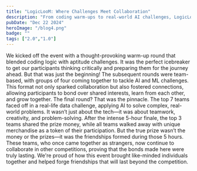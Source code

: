 ```yaml
---
title: "LogicLooM: Where Challenges Meet Collaboration"
description: "From coding warm-ups to real-world AI challenges, LogicLooM fostered teamwork and lasting friendships. The intense finale and shared experiences made it a journey beyond competition."
pubDate: "Dec 22 2024"
heroImage: "/blog4.png"
badge: ""
tags: ["2.0","1.0"]
---
```


We kicked off the event with a thought-provoking warm-up round that blended coding logic with aptitude challenges. It was the perfect icebreaker to get our participants thinking critically and preparing them for the journey ahead. But that was just the beginning! 
The subsequent rounds were team-based, with groups of four coming together to tackle AI and ML challenges. This format not only sparked collaboration but also fostered connections, allowing participants to bond over shared interests, learn from each other, and grow together.
The final round? That was the pinnacle. The top 7 teams faced off in a real-life data challenge, applying AI to solve complex, real-world problems. It wasn’t just about the tech—it was about teamwork, creativity, and problem-solving. After the intense 5-hour finale, the top 3 teams shared the prize money, while all teams walked away with unique merchandise as a token of their participation.
But the true prize wasn’t the money or the prizes—it was the friendships formed during those 5 hours. These teams, who once came together as strangers, now continue to collaborate in other competitions, proving that the bonds made here were truly lasting.
We're proud of how this event brought like-minded individuals together and helped forge friendships that will last beyond the competition.
